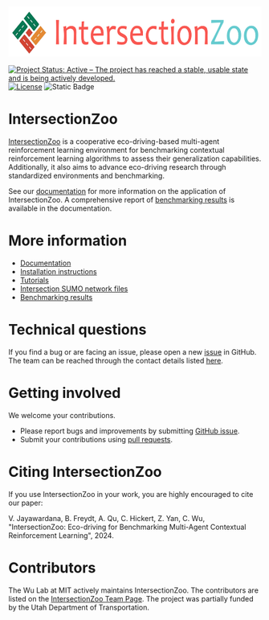 <p align="center">
  <img src="logo.png" width="600px" height="100px" alt="IntersectionZoo Logo">
</p>

[![Project Status: Active – The project has reached a stable, usable state and is being actively developed.](https://www.repostatus.org/badges/latest/active.svg)](https://www.repostatus.org/#active)
[![License](http://img.shields.io/badge/license-MIT-brightgreen.svg?style=flat)](https://github.com/mit-wu-lab/scenarioenv/blob/main/LICENSE)
![Static Badge](https://img.shields.io/badge/documentation-available-green)

# IntersectionZoo

[IntersectionZoo](https://intersectionzoo-docs.readthedocs.io/en/latest/) is a cooperative eco-driving-based multi-agent reinforcement learning environment for benchmarking contextual reinforcement learning algorithms to assess their generalization capabilities. Additionally, it also aims to advance eco-driving research through standardized environments and benchmarking. 

See our [documentation](https://intersectionzoo-docs.readthedocs.io/en/latest/) for more information on the application of IntersectionZoo. A comprehensive report of [benchmarking results](https://intersectionzoo-docs.readthedocs.io/en/latest/benchmarking.html) is available in the documentation.

# More information

- [Documentation](https://intersectionzoo-docs.readthedocs.io/en/latest/)
- [Installation instructions](https://intersectionzoo-docs.readthedocs.io/en/latest/usage.html#installation)
- [Tutorials](https://intersectionzoo-docs.readthedocs.io/en/latest/tutorial.html)
- [Intersection SUMO network files](https://drive.google.com/drive/folders/1y3W83MPfnt9mSFGbg8L9TLHTXElXvcHs?usp=sharing)
- [Benchmarking results](https://intersectionzoo-docs.readthedocs.io/en/latest/benchmarking.html)

# Technical questions

If you find a bug or are facing an issue, please open a new [issue](https://github.com/mit-wu-lab/IntersectionZoo/issues) in GitHub. The team can be reached through the contact details listed [here](https://intersectionzoo-docs.readthedocs.io/en/latest/contact.html).

# Getting involved

We welcome your contributions.

- Please report bugs and improvements by submitting [GitHub issue](https://github.com/mit-wu-lab/IntersectionZoo/issues).
- Submit your contributions using [pull requests](https://github.com/mit-wu-lab/IntersectionZoo/pulls).

# Citing IntersectionZoo

If you use IntersectionZoo in your work, you are highly encouraged to cite our paper:

V. Jayawardana, B. Freydt, A. Qu, C. Hickert, Z. Yan, C. Wu, "IntersectionZoo: Eco-driving for Benchmarking Multi-Agent Contextual Reinforcement Learning", 2024. 

# Contributors

The Wu Lab at MIT actively maintains IntersectionZoo. The contributors are listed on the [IntersectionZoo Team Page](https://intersectionzoo-docs.readthedocs.io/en/latest/contact.html). The project was partially funded by the Utah Department of Transportation.
